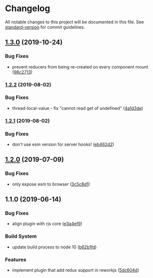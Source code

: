 # Changelog

All notable changes to this project will be documented in this file. See [standard-version](https://github.com/conventional-changelog/standard-version) for commit guidelines.

## [1.3.0](https://github.com/reworkjs/redux-adapter/compare/v1.2.2...v1.3.0) (2019-10-24)


### Bug Fixes

* prevent reducers from being re-created on every component mount ([98c2713](https://github.com/reworkjs/redux-adapter/commit/98c271319be16b99cfbdb6ced89b7e4843de45ef))

### [1.2.2](https://github.com/reworkjs/redux-adapter/compare/v1.2.1...v1.2.2) (2019-08-02)


### Bug Fixes

* thread-local-value - fix "cannot read get of undefined" ([4a1d3de](https://github.com/reworkjs/redux-adapter/commit/4a1d3de))



### [1.2.1](https://github.com/reworkjs/redux-adapter/compare/v1.2.0...v1.2.1) (2019-08-02)


### Bug Fixes

* don't use esm version for server hooks! ([eb462d2](https://github.com/reworkjs/redux-adapter/commit/eb462d2))



## [1.2.0](https://github.com/reworkjs/redux-adapter/compare/v1.1.0...v1.2.0) (2019-07-09)


### Bug Fixes

* only expose esm to browser ([3c5c8d1](https://github.com/reworkjs/redux-adapter/commit/3c5c8d1))



## 1.1.0 (2019-06-14)


### Bug Fixes

* align plugin with rjs core ([e3a4ef9](https://github.com/reworkjs/redux-adapter/commit/e3a4ef9))


### Build System

* update build process to node 10 ([b62b1fd](https://github.com/reworkjs/redux-adapter/commit/b62b1fd))


### Features

* implement plugin that add redux support in reworkjs ([5dc604d](https://github.com/reworkjs/redux-adapter/commit/5dc604d))
